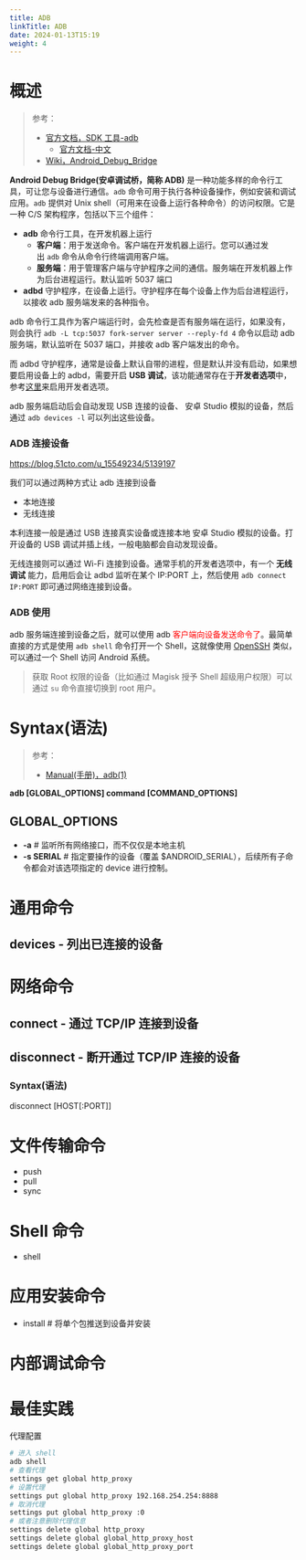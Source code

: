 ```yaml
---
title: ADB
linkTitle: ADB
date: 2024-01-13T15:19
weight: 4
---
```


# 概述

> 参考：
>
> - [官方文档，SDK 工具-adb](https://developer.android.com/tools/adb)
>   - [官方文档-中文](https://developer.android.com/studio/command-line/adb?hl=zh-cn)
> - [Wiki，Android_Debug_Bridge](https://en.wikipedia.org/wiki/Android_Debug_Bridge)

**Android Debug Bridge(安卓调试桥，简称 ADB)** 是一种功能多样的命令行工具，可让您与设备进行通信。`adb` 命令可用于执行各种设备操作，例如安装和调试应用。`adb` 提供对 Unix shell（可用来在设备上运行各种命令）的访问权限。它是一种 C/S 架构程序，包括以下三个组件：

- **adb** 命令行工具，在开发机器上运行
  - **客户端**：用于发送命令。客户端在开发机器上运行。您可以通过发出 `adb` 命令从命令行终端调用客户端。
  - **服务端**：用于管理客户端与守护程序之间的通信。服务端在开发机器上作为后台进程运行。默认监听 5037 端口
- **adbd** 守护程序，在设备上运行。守护程序在每个设备上作为后台进程运行，以接收 adb 服务端发来的各种指令。

adb 命令行工具作为客户端运行时，会先检查是否有服务端在运行，如果没有，则会执行 `adb -L tcp:5037 fork-server server --reply-fd 4` 命令以启动 adb 服务端，默认监听在 5037 端口，并接收 adb 客户端发出的命令。

而 adbd 守护程序，通常是设备上默认自带的进程，但是默认并没有启动，如果想要启用设备上的 adbd，需要开启 **USB 调试**，该功能通常存在于**开发者选项**中，参考[这里](https://developer.android.com/studio/debug/dev-options?hl=zh-cn#enable)来启用开发者选项。

adb 服务端启动后会自动发现 USB 连接的设备、 安卓 Studio 模拟的设备，然后通过 `adb devices -l` 可以列出这些设备。

### ADB 连接设备

https://blog.51cto.com/u_15549234/5139197

我们可以通过两种方式让 adb 连接到设备

- 本地连接
- 无线连接

本利连接一般是通过 USB 连接真实设备或连接本地 安卓 Studio 模拟的设备。打开设备的 USB 调试并插上线，一般电脑都会自动发现设备。

无线连接则可以通过 Wi-Fi 连接到设备。通常手机的开发者选项中，有一个 **无线调试** 能力，启用后会让 adbd 监听在某个 IP:PORT 上，然后使用 `adb connect IP:PORT` 即可通过网络连接到设备。

### ADB 使用

adb 服务端连接到设备之后，就可以使用 adb <font color="#ff0000">客户端向设备发送命令了</font>。最简单直接的方式是使用 `adb shell` 命令打开一个 Shell，这就像使用 [OpenSSH](/docs/4.数据通信/Utility/OpenSSH/OpenSSH.md) 类似，可以通过一个 Shell 访问 Android 系统。

> 获取 Root 权限的设备（比如通过 Magisk 授予 Shell 超级用户权限）可以通过 `su` 命令直接切换到 root 用户。

# Syntax(语法)

> 参考：
>
> - [Manual(手册)，adb(1)](https://android.googlesource.com/platform/packages/modules/adb/+/refs/heads/master/docs/user/adb.1.md)

**adb [GLOBAL_OPTIONS] command [COMMAND_OPTIONS]**

## GLOBAL_OPTIONS

- **-a** # 监听所有网络接口，而不仅仅是本地主机
- **-s SERIAL** # 指定要操作的设备（覆盖 $ANDROID_SERIAL），后续所有子命令都会对该选项指定的 device 进行控制。

# 通用命令

## devices - 列出已连接的设备

# 网络命令

## connect - 通过 TCP/IP 连接到设备

## disconnect - 断开通过 TCP/IP 连接的设备

### Syntax(语法)

disconnect [HOST[:PORT]]

# 文件传输命令

  - push
  - pull
  - sync

# Shell 命令

  - shell

# 应用安装命令

  - install # 将单个包推送到设备并安装

# 内部调试命令


# 最佳实践

代理配置

```bash
# 进入 shell
adb shell
# 查看代理
settings get global http_proxy
# 设置代理
settings put global http_proxy 192.168.254.254:8888
# 取消代理
settings put global http_proxy :0
# 或者注意删除代理信息
settings delete global http_proxy
settings delete global global_http_proxy_host
settings delete global global_http_proxy_port
```

